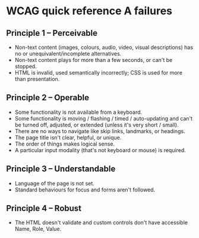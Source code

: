 # WCAG quick reference A failures

## Principle 1 – Perceivable

- Non-text content (images, colours, audio, video, visual descriptions) has no or unequivalent/incomplete alternatives.
- Non-text content plays for more than a few seconds, or can't be stopped.
- HTML is invalid, used semantically incorrectly; CSS is used for more than presentation.

## Principle 2 – Operable

- Some functionality is not available from a keyboard.
- Some functionality is moving / flashing / timed / auto-updating and can't be turned off, adjusted, or extended (unless it's very short / small).
- There are no ways to navigate like skip links, landmarks, or headings.
- The page title isn't clear, helpful, or unique.
- The order of things makes logical sense.
- A particular input modality (that's not keyboard or mouse) is required.

## Principle 3 – Understandable

- Language of the page is not set.
- Standard behaviours for focus and forms aren't followed.

## Principle 4 – Robust

- The HTML doesn't validate and custom controls don't have accessible Name, Role, Value.
